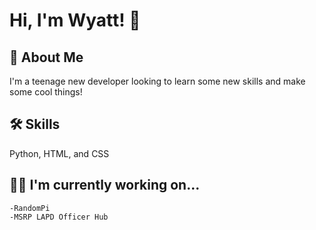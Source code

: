 
# Hi, I'm Wyatt! 👋

## 🚀 About Me
I'm a teenage new developer looking to learn some new skills and make some cool things!


## 🛠 Skills
Python, HTML, and CSS

## 👩‍💻 I'm currently working on...
    -RandomPi
    -MSRP LAPD Officer Hub

